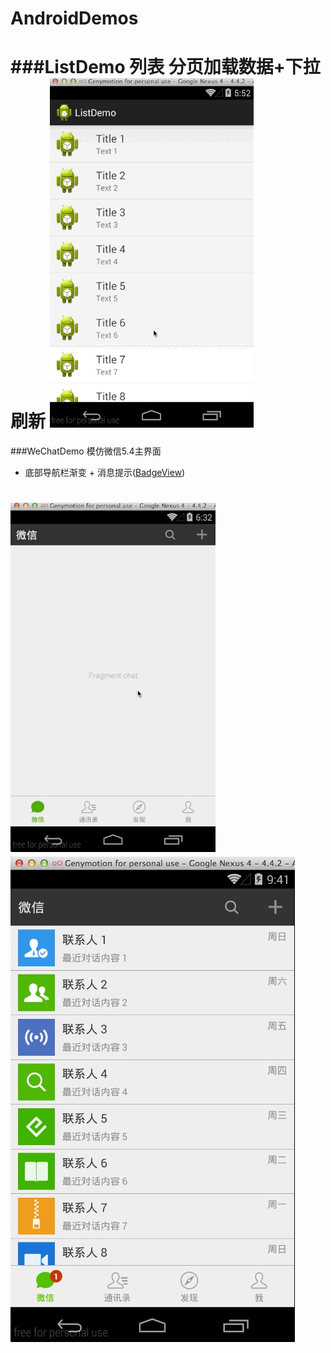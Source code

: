 AndroidDemos
============

###ListDemo
列表 分页加载数据+下拉刷新
![Screenshot](https://github.com/bzsy/AndroidDemos/blob/master/Screeshots/ListViewDemo.gif)
============

###WeChatDemo
模仿微信5.4主界面

* 底部导航栏渐变 + 消息提示([BadgeView](https://github.com/stefanjauker/BadgeView))

![Screenshot](https://github.com/bzsy/AndroidDemos/blob/master/Screeshots/WeChatDemo.gif)
![Chat](https://github.com/bzsy/AndroidDemos/blob/master/Screeshots/WeChatDemo_chat.png)
============
